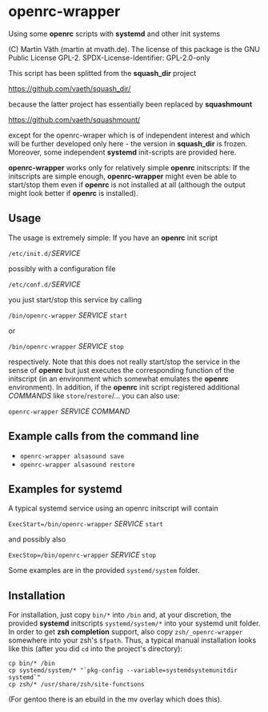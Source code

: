# openrc-wrapper

Using some __openrc__ scripts with __systemd__ and other init systems

(C) Martin Väth (martin at mvath.de).
The license of this package is the GNU Public License GPL-2.
SPDX-License-Identifier: GPL-2.0-only

This script has been splitted from the **squash_dir** project

https://github.com/vaeth/squash_dir/

because the latter project has essentially been replaced by __squashmount__

https://github.com/vaeth/squashmount/

except for the openrc-wraper which is of independent interest and which
will be further developed only here - the version in **squash_dir** is frozen.
Moreover, some independent __systemd__ init-scripts are provided here.

__openrc-wrapper__ works only for relatively simple __openrc__ initscripts:
If the initscripts are simple enough, __openrc-wrapper__ might even be able to
start/stop them even if __openrc__ is not installed at all (although the
output might look better if __openrc__ is installed).

## Usage

The usage is extremely simple: If you have an __openrc__ init script

`/etc/init.d/`_SERVICE_

possibly with a configuration file

`/etc/conf.d/`_SERVICE_

you just start/stop this service by calling

`/bin/openrc-wrapper` _SERVICE_ `start`

or

`/bin/openrc-wrapper` _SERVICE_ `stop`

respectively. Note that this does not really start/stop the service in the
sense of __openrc__ but just executes the corresponding function of the
initscript (in an environment which somewhat emulates the __openrc__
environment).
In addition, if the __openrc__ init script registered additional
_COMMANDS_ like `store`/`restore`/... you can also use:

`openrc-wrapper` _SERVICE_ _COMMAND_

## Example calls from the command line
-	`openrc-wrapper alsasound save`
-	`openrc-wrapper alsasound restore`

## Examples for systemd

A typical systemd service using an openrc initscript will contain

`ExecStart=/bin/openrc-wrapper` _SERVICE_ `start`

and possibly also

`ExecStop=/bin/openrc-wrapper` _SERVICE_ `stop`

Some examples are in the provided `systemd/system` folder.

## Installation

For installation, just copy `bin/*` into `/bin` and,
at your discretion, the provided __systemd__ initscripts `systemd/system/*`
into your systemd unit folder. In order to get __zsh completion__ support,
also copy `zsh/_openrc-wrapper` somewhere into your zsh's `$fpath`.
Thus, a typical manual installation looks like this
(after you did `cd` into the project's directory):
```
cp bin/* /bin
cp systemd/system/* "`pkg-config --variable=systemdsystemunitdir systemd`"
cp zsh/* /usr/share/zsh/site-functions
```
(For gentoo there is an ebuild in the mv overlay which does this).
